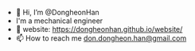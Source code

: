 - 👋 Hi, I’m @DongheonHan
- I'm a mechanical engineer
- 🏡 website: https://dongheonhan.github.io/website/
- 📫 How to reach me don.dongheon.han@gmail.com

<!---
DongheonHan/DongheonHan is a ✨ special ✨ repository because its `README.md` (this file) appears on your GitHub profile.
You can click the Preview link to take a look at your changes.
--->
